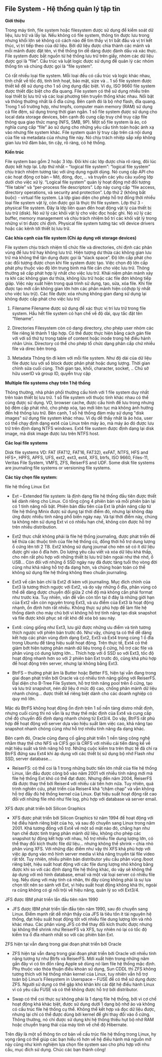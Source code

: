 ## **File System  - Hệ thống quản lý tập tin** ##
**Giới thiệu**

Trong máy tình, file system hoặc filesystem được sử dụng để kiểm soát dữ liệu, lưu trữ và lấy lại. Nếu không có file system, thông tin được lưu trong nhưng khối lớn sẽ không có cách nào để tìm thấy vị trí bắt đầu và vị trí kết thúc, vị trí tiếp theo của dữ liệu. Bởi dữ liệu được chia thành các mảnh và mỗi mảnh được đặt tên, vì thế thống tin dễ dàng được đánh dấu và xác thực. File system được bắt nguồn từ hệ thống lưu trữ trên giấy, nhóm các dữ liệu được gọi là “file”. Cấu trúc và luật logic được sử dụng để quản lý các nhóm thống tin và chúng được gọi là “file system”.

Có rất nhiều loại file system. Mỗi loại đều có cấu trúc và logic khác nhau, tính chất về tốc độ, tính linh hoạt, bảo mật, size và .. 1 số file system được thiết kể để sử dụng cho 1 số ứng dụng đặc biệt. Ví dụ, ISO 9660 file system được thiết đặc biệt cho đĩa quang.
File system có thể sử dụng nhiều trên loại thiết bị lưu trữ và các loại phương tiên truyền thống khác nhau. Nổi bật và thông thường nhất là ổ đĩa cứng. Bên cạnh đó là bộ nhợ flash, đĩa quang. Trong 1 số trường hợp, như tmpfs, computer main memory (RAM) sử dụng cả file đệm, sử dụng trong thời gian ngắn.
1 số file system được sử dụng cho local data storage devices, bên cạnh đó cung cấp truy chế truy cập file thông qua giao thức mạng (NFS, SMB, 9P). Một số file system là ảo, có nghĩa cung cấp “file” ảo sử dụng cho những yêu cấu tính toán hoặc ánh xạ vào nhưng file system khác. File system quản lý truy cập trên cả nội dung của file và metadata của nhưng file này. Nó chịu trách nhiệp sắp xếp không gian lưu trữ đảm bảo, tin cậy, rõ ràng, có hệ thống.

**Kiến trúc**

File system bao gồm 2 hoặc 3 lớp. Đôi khi các lớp được chia rõ ràng, đôi lúc được kết hợp lại.
Lớp thứ nhất – “logical file system”:
“logical file system” chịu trách nhiệm tương tác với ứng dụng người dùng. Nó cung cấp API cho các hoạt động cơ bản – Mở, đóng, đọc, .. và truyền các yêu cầu xuống lớp dưới cho việc xử lý. “Logical file system” quản lý hoạt động mở đối tượng “file table” và “per-process file descriptors”. Lớp này cung cấp “file access, directory operations, và security and protection”.
Lớp thứ 2 (không bắt buộc) - virtual file system.
Là lớp giao diện cho phép hỗ trợ đồng thời nhiều loại file system vật lý, còn được gọi là thực thi file system.
Lớp thứ 3 - physical file system.
Đây là lớp liên quan đến hoạt động vật lý của thiết bị lưu trữ (disk). Nó xử lý các khối vật lý cho việc đọc hoặc ghi. Nó xử lý các buffer, memory management và chịu trách nhiệm bố trí các khối vật lý trong những ví trí được chỉ định. Physical file system tương tác với device drivers hoặc các kênh tới thiết bị lưu trữ.

**Các khía cạnh của file system (Chỉ áp dụng với storage devices)**

File system chịu trách nhiệm tổ chức file và directories, chỉ định các phân vùng để lưu trữ hay không lưu trữ. Hiện tượng dư thừa các không gian lưu trữ mà không thể tận dụng được gọi là “slack space”. Độ lớn cấp phát cho các đối tượng được chọn khi file system được tạo. Việc chọn độ lớn cấp phát phụ thuộc vào độ lớn trung bình mà file cần cho việc lưu trữ. Thông thướng sẽ cấp phát hợp lý nhất cho việc lưu trữ.
Khái niệm phân mảnh xảy ra khi các không gian dư thừa, không lữu trữ hoặc các file đơn không tiếp giáp. Việc này xuất hiện trong quá trình sử dụng, tạo, sửa, xóa file. Khi file được tạo mới cần không gian lớn hơn các phân mảnh hiện có(hợp lý nhất cho việc lưu trữ). Các file được xóa nhưng không gian đang sử dụng lại không được cấp phát cho việc lưu trữ


 1. Filename
Filename được sử dụng để xác thực vị trí lưu trữ trong file system. Hầu hết file system có hạn chế về độ dài, quy tắc đặt tên “filename”.

 2. Directories
Filesystem còn có dạng directory, cho phép user nhóm các file riêng lẻ thành 1 tập hợp. Có thể được thực hiện bằng cách gán file với với số thứ tự trong table of content hoặc inode trong hệ điều hành nhân Unix. Directory có thể cho phép tổ chức dạng phân cấp chứ nhiều file và direc bên trong.

 3. Metadata
Thông tin đi kèm với mỗi file system. Như độ dài của dữ liệu file được lưu với số block được phân phát hoặc dung lượng. Thời gian chỉnh sửa cuối cùng. Thời gian tạo, khối, character, socket, .. Chủ sở hữu userID và group ID, quyển truy cập

**Multiple file systems chạy trên 1 hệ thống**

Thông thường, nhà phân phối thường cấu hình với 1 file system duy nhất trên toàn thiết bị lưu trữ. 1 số file system với thuộc tính khác nhau có thể cùng được sử dụng. VD, browser cache, được cấu hình để lưu trong nhưng bộ đệm cấp phát nhỏ, cho phép xóa, tạo mới liên tục mà không ảnh hưởng đến hệ thống lưu trữ.
Bên cạnh, 1 số hệ thống đám mây sử dụng "disk images" sử dụng file system khác nhau. Ví dụ dễ thấy nhất là ảo hóa, user có thể chạy định dạng ext4 của Linux trên máy ảo, mà máy ảo đó được lưu trữ trên định dạng NTFS windows. Ext4 file sustem được định dạng lại disk image, mà disk image được lưu trên NTFS host.

**Các loại file systems**

Disk file systems
VD: FAT (FAT12, FAT16, FAT32), exFAT, NTFS, HFS and HFS+, HPFS, APFS, UFS, ext2, ext3, ext4, XFS, btrfs, ISO 9660, Files-11, Veritas File System, VMFS, ZFS, ReiserFS and UDF. Some disk file systems are journaling file systems or versioning file systems.

**Các tùy chọn file system:**

file hệ thống Linux Ext

 - Ext – Extended file system: là định dạng file hệ thống đầu tiên được thiết kế dành riêng cho Linux. Có tổng cộng 4 phiên bản và mỗi phiên bản lại có 1 tính năng nổi bật. Phiên bản đầu tiên của Ext là phần nâng cấp từ file hệ thống Minix được sử dụng tại thời điểm đó, nhưng lại không đáp ứng được nhiều tính năng phổ biến ngày nay. Và tại thời điểm này, chúng ta không nên sử dụng Ext vì có nhiều hạn chế, không còn được hỗ trợ trên nhiều distribution.

 - Ext2 thực chất không phải là file hệ thống journaling, được phát triển để kế thừa các thuộc tính của file hệ thống cũ, đồng thời hỗ trợ dung lượng ổ cứng lên tới 2 TB. Ext2 không sử dụng journal cho nên sẽ có ít dữ liệu được ghi vào ổ đĩa hơn. Do lượng yêu cầu viết và xóa dữ liệu khá thấp, cho nên rất phù hợp với những thiết bị lưu trữ bên ngoài như thẻ nhớ, ổ USB... Còn đối với những ổ SSD ngày nay đã được tăng tuổi thọ vòng đời cũng như khả năng hỗ trợ đa dạng hơn, và chúng hoàn toàn có thể không sử dụng file hệ thống không theo chuẩn journaling.

 - Ext3 về căn bản chỉ là Ext2 đi kèm với journaling. Mục đích chính của Ext3 là tương thích ngược với Ext2, và do vậy những ổ đĩa, phân vùng có thể dễ dàng được chuyển đổi giữa 2 chế độ mà không cần phải format như trước kia. Tuy nhiên, vấn đề vẫn còn tồn tại ở đây là những giới hạn của Ext2 vẫn còn nguyên trong Ext3, và ưu điểm của Ext3 là hoạt động nhanh, ổn định hơn rất nhiều. Không thực sự phù hợp để làm file hệ thống dành cho máy chủ bởi vì không hỗ trợ tính năng tạo disk snapshot và file được khôi phục sẽ rất khó để xóa bỏ sau này.

 - Ext4: cũng giống như Ext3, lưu giữ được những ưu điểm và tính tương thích ngược với phiên bản trước đó. Như vậy, chúng ta có thể dễ dàng kết hợp các phân vùng định dạng Ext2, Ext3 và Ext4 trong cùng 1 ổ đĩa trong Ubuntu để tăng hiệu suất hoạt động. Trên thực tế, Ext4 có thể giảm bớt hiện tượng phân mảnh dữ liệu trong ổ cứng, hỗ trợ các file và phân vùng có dung lượng lớn... Thích hợp với ổ SSD so với Ext3, tốc độ hoạt động nhanh hơn so với 2 phiên bản Ext trước đó, cũng khá phù hợp để hoạt động trên server, nhưng lại không bằng Ext3.

 - BtrFS – thường phát âm là Butter hoặc Better FS, hiện tại vẫn đang trong giai đoạn phát triển bởi Oracle và có nhiều tính năng giống với ReiserFS. Đại diện cho B-Tree File System, hỗ trợ tính năng pool trên ổ cứng, tạo và lưu trữ snapshot, nén dữ liệu ở mức độ cao, chống phân mảnh dữ liệu nhanh chóng... được thiết kế riêng biệt dành cho các doanh nghiệp có quy mô lớn.

Mặc dù BtrFS không hoạt động ổn định trên 1 số nền tảng distro nhất định, nhưng cuối cùng thì nó vẫn là sự thay thế mặc định của Ext4 và cung cấp chế độ chuyển đổi định dạng nhanh chóng từ Ext3/4. Do vậy, BtrFS rất phù hợp để hoạt động với server dựa vào hiệu suất làm việc cao, khả năng tạo snapshot nhanh chóng cũng như hỗ trợ nhiều tính năng đa dạng khác.

Bên cạnh đó, Oracle cũng đang cố gắng phát triển 1 nền tảng công nghệ nhằm thay thế cho NFS và CIFS gọi là CRFS với nhiều cải tiến đáng kể về mặt hiệu suất và tính năng hỗ trợ. Những cuộc kiểm tra trên thực tế đã chỉ ra BtrFS đứng sau Ext4 khi áp dụng với các thiết bị sử dụng bộ nhớ Flash như SSD, server database...

 - ReiserFS: có thể coi là 1 trong những bước tiến lớn nhất của file hệ thống Linux, lần đầu được công bố vào năm 2001 với nhiều tính năng mới mà file hệ thống Ext khó có thể đạt được. Nhưng đến năm 2004, ReiserFS đã được thay thế bởi Reiser4 với nhiều cải tiến hơn nữa. Tuy nhiên, quá trình nghiên cứu, phát triển của Reiser4 khá “chậm chạp” và vẫn không hỗ trợ đầy đủ hệ thống kernel của Linux. Đạt hiệu suất hoạt động rất cao đối với những file nhỏ như file log, phù hợp với database và server email.

XFS được phát triển bởi Silicon Graphics

 - XFS được phát triển bởi Silicon Graphics từ năm 1994 để hoạt động với hệ điều hành riêng biệt của họ, và sau đó chuyển sang Linux trong năm 2001. Khá tương đồng với Ext4 về một số mặt nào đó, chẳng hạn như hạn chế được tình trạng phân mảnh dữ liệu, không cho phép các snapshot tự động kết hợp với nhau, hỗ trợ nhiều file dung lượng lớn, có thể thay đổi kích thước file dữ liệu... nhưng không thể shrink – chia nhỏ phân vùng XFS. Với những đặc điểm như vậy thì XFS khá phù hợp với việc áp dụng vào mô hình server media vì khả năng truyền tải file video rất tốt. Tuy nhiên, nhiều phiên bản distributor yêu cầu phân vùng /boot riêng biệt, hiệu suất hoạt động với các file dung lượng nhỏ không bằng được khi so với các định dạng file hệ thống khác, do vậy sẽ không thể áp dụng với mô hình database, email và một vài loại server có nhiều file log. Nếu dùng với máy tính cá nhân, thì đây cũng không phải là sự lựa chọn tốt nên so sánh với Ext, vì hiệu suất hoạt động không khả thi, ngoài ra cũng không có gì nổi trội về hiệu năng, quản lý so với Ext3/4.

JFS được IBM phát triển lần đầu tiên năm 1990

 - JFS được IBM phát triển lần đầu tiên năm 1990, sau đó chuyển sang Linux. Điểm mạnh rất dễ nhận thấy của JFS là tiêu tốn ít tài nguyên hệ thống, đạt hiệu suất hoạt động tốt với nhiều file dung lượng lớn và nhỏ khác nhau. Các phân vùng JFS có thể thay đổi kích thước được nhưng lại không thể shrink như ReiserFS và XFS, tuy nhiên nó lại có tốc độ kiểm tra ổ đĩa nhanh nhất so với các phiên bản Ext.

ZFS hiện tại vẫn đang trong giai đoạn phát triển bởi Oracle

 - ZFS hiện tại vẫn đang trong giai đoạn phát triển bởi Oracle với nhiều tính năng tương tự như Btrfs và ReiserFS. Mới xuất hiện trong những năm gần đây vì có tin đồn rằng Apple sẽ dùng nó làm file hệ thống mặc định. Phụ thuộc vào thỏa thuận điều khoản sử dụng, Sun CDDL thì ZFS không tương thích với hệ thống nhân kernel của Linux, tuy nhiên vẫn hỗ trợ toàn bộ Linux’s Filesystem in Userspace – FUSE để có thể sử dụng được ZFS. Người sử dụng có thể gặp khó khăn khi cài đặt hệ điều hành Linux vì có yêu cầu FUSE và có thể không được hỗ trợ bởi distributor.

 - Swap có thể coi thực sự không phải là 1 dạng file hệ thống, bởi vì cơ chế hoạt động khá khác biệt, được sử dụng dưới 1 dạng bộ nhớ ảo và không có cấu trúc file hệ thống cụ thể. Không thể kết hợp và đọc dữ liệu được, nhưng lại chỉ có thể được dùng bởi kernel để ghi thay đổi vào ổ cứng. Thông thường, nó chỉ được sử dụng khi hệ thống thiếu hụt bộ nhớ RAM hoặc chuyển trạng thái của máy tính về chế độ Hibernate.

Trên đây là một số thông tin cơ bản về cấu trúc file hệ thống trong Linux, hy vọng rằng có thể giúp các bạn hiểu rõ hơn về hệ điều hành mã nguồn mở này cũng như kinh nghiệm lựa chọn file system sao cho phù hợp với nhu cầu, mục đích sử dụng. Chúc các bạn thành công!
